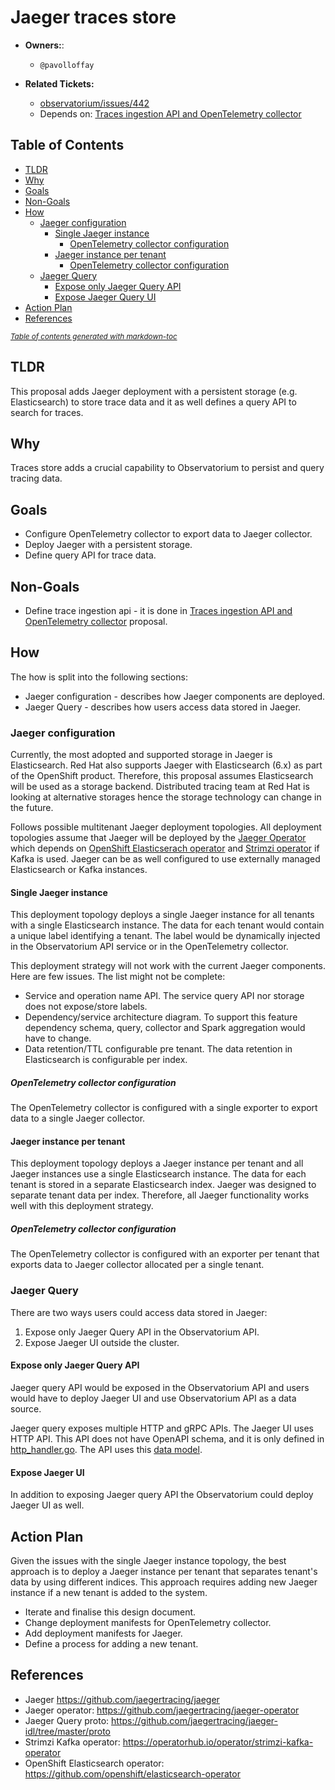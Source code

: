 # Jaeger traces store

* **Owners:**:
    * `@pavolloffay`

* **Related Tickets:**
    * [observatorium/issues/442](https://github.com/observatorium/observatorium/issues/442)
    * Depends on: [Traces ingestion API and OpenTelemetry collector](https://github.com/observatorium/observatorium/pull/443)

## Table of Contents

- [TLDR](#tldr)
- [Why](#why)
- [Goals](#goals)
- [Non-Goals](#non-goals)
- [How](#how)
    * [Jaeger configuration](#jaeger-configuration)
        + [Single Jaeger instance](#single-jaeger-instance)
            - [OpenTelemetry collector configuration](#opentelemetry-collector-configuration)
        + [Jaeger instance per tenant](#jaeger-instance-per-tenant)
            - [OpenTelemetry collector configuration](#opentelemetry-collector-configuration)
    * [Jaeger Query](#jaeger-query)
        + [Expose only Jaeger Query API](#expose-only-jaeger-query-api)
        + [Expose Jaeger Query UI](#expose-jaeger-ui)
- [Action Plan](#action-plan)
- [References](#references)

<small>

<i>

<a href="http://ecotrust-canada.github.io/markdown-toc/">
Table of contents generated with markdown-toc
</a>

</i>

</small>

## TLDR

This proposal adds Jaeger deployment with a persistent storage (e.g. Elasticsearch) to store trace data and it as well defines a query API to search for traces.

## Why

Traces store adds a crucial capability to Observatorium to persist and query tracing data.

## Goals

* Configure OpenTelemetry collector to export data to Jaeger collector.
* Deploy Jaeger with a persistent storage.
* Define query API for trace data.

## Non-Goals

* Define trace ingestion api - it is done in [Traces ingestion API and OpenTelemetry collector](https://github.com/observatorium/observatorium/pull/443) proposal.

## How

The how is split into the following sections:
* Jaeger configuration - describes how Jaeger components are deployed.
* Jaeger Query - describes how users access data stored in Jaeger.

### Jaeger configuration

Currently, the most adopted and supported storage in Jaeger is Elasticsearch. Red Hat also supports Jaeger with Elasticsearch (6.x) as part of the OpenShift product. Therefore, this proposal assumes Elasticsearch will be used as a storage backend. Distributed tracing team at Red Hat is looking at alternative storages hence the storage technology can change in the future.

Follows possible multitenant Jaeger deployment topologies. All deployment topologies assume that Jaeger will be deployed by the [Jaeger Operator](https://github.com/jaegertracing/jaeger-operator) which depends on [OpenShift Elasticserach operator](https://github.com/openshift/elasticsearch-operator) and [Strimzi operator](https://operatorhub.io/operator/strimzi-kafka-operator) if Kafka is used. Jaeger can be as well configured to use externally managed Elasticsearch or Kafka instances.

#### Single Jaeger instance

This deployment topology deploys a single Jaeger instance for all tenants with a single Elasticsearch instance. The data for each tenant would contain a unique label identifying a tenant. The label would be dynamically injected in the Observatorium API service or in the OpenTelemetry collector.

This deployment strategy will not work with the current Jaeger components. Here are few issues. The list might not be complete:
* Service and operation name API. The service query API nor storage does not expose/store labels.
* Dependency/service architecture diagram. To support this feature dependency schema, query, collector and Spark aggregation would have to change.
* Data retention/TTL configurable pre tenant. The data retention in Elasticsearch is configurable per index.

##### OpenTelemetry collector configuration

The OpenTelemetry collector is configured with a single exporter to export data to a single Jaeger collector.

#### Jaeger instance per tenant

This deployment topology deploys a Jaeger instance per tenant and all Jaeger instances use a single Elasticsearch instance. The data for each tenant is stored in a separate Elasticsearch index. Jaeger was designed to separate tenant data per index. Therefore, all Jaeger functionality works well with this deployment strategy.

##### OpenTelemetry collector configuration

The OpenTelemetry collector is configured with an exporter per tenant that exports data to Jaeger collector allocated per a single tenant.

### Jaeger Query

There are two ways users could access data stored in Jaeger:
1. Expose only Jaeger Query API in the Observatorium API.
2. Expose Jaeger UI outside the cluster.

#### Expose only Jaeger Query API

Jaeger query API would be exposed in the Observatorium API and users would have to deploy Jaeger UI and use Observatorium API as a data source.

Jaeger query exposes multiple HTTP and gRPC APIs. The Jaeger UI uses HTTP API. This API does not have OpenAPI schema, and it is only defined in [http_handler.go](https://github.com/jaegertracing/jaeger/blob/0dd3e2da0579caed9e24ad2782a1f638ad63214d/cmd/query/app/http_handler.go#L119). The API uses this [data model](https://github.com/jaegertracing/jaeger/blob/9cd7a7ec1aa43b24a8a970eb5b393ca2ffd98a5d/model/json/model.go#L52).

#### Expose Jaeger UI

In addition to exposing Jaeger query API the Observatorium could deploy Jaeger UI as well.

## Action Plan

Given the issues with the single Jaeger instance topology, the best approach is to deploy a Jaeger instance per tenant that separates tenant's data by using different indices. This approach requires adding new Jaeger instance if a new tenant is added to the system.

* Iterate and finalise this design document.
* Change deployment manifests for OpenTelemetry collector.
* Add deployment manifests for Jaeger.
* Define a process for adding a new tenant.

## References

* Jaeger https://github.com/jaegertracing/jaeger
* Jaeger operator: https://github.com/jaegertracing/jaeger-operator
* Jaeger Query proto: https://github.com/jaegertracing/jaeger-idl/tree/master/proto
* Strimzi Kafka operator: https://operatorhub.io/operator/strimzi-kafka-operator
* OpenShift Elasticsearch operator: https://github.com/openshift/elasticsearch-operator
